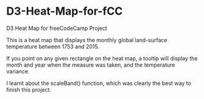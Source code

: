 # D3-Heat-Map-for-fCC
D3 Heat Map for freeCodeCamp Project

This is a heat map that displays the monthly global land-surface temperature between 1753 and 2015.

If you point on any given rectangle on the heat map, a tooltip will display the month and year when the measure was taken, and the temperature variance.

I learnt about the scaleBand() function, which was clearly the best way to finish this project.

